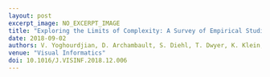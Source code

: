 ```yaml
---
layout: post
excerpt_image: NO_EXCERPT_IMAGE
title: "Exploring the Limits of Complexity: A Survey of Empirical Studies on Graph Visualisation"
date: 2018-09-02
authors: V. Yoghourdjian, D. Archambault, S. Diehl, T. Dwyer, K. Klein, H. Purchase & H. Wu
venue: "Visual Informatics"
doi: 10.1016/J.VISINF.2018.12.006
---
```


